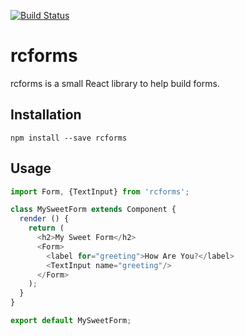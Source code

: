 [![Build Status](https://travis-ci.org/jcurtis/rcforms.svg?branch=master)](https://travis-ci.org/jcurtis/rcforms)

# rcforms

rcforms is a small React library to help build forms.

## Installation

`npm install --save rcforms`

## Usage

```javascript
import Form, {TextInput} from 'rcforms';

class MySweetForm extends Component {
  render () {
    return (
      <h2>My Sweet Form</h2>
      <Form>
        <label for="greeting">How Are You?</label>
        <TextInput name="greeting"/>
      </Form>
    );
  }
}

export default MySweetForm;
```
